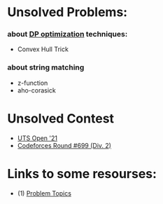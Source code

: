 
# Unsolved Problems:

### about [DP optimization](https://codeforces.com/blog/entry/47932) techniques:
  - Convex Hull Trick
  
### about string matching
  - z-function
  - aho-corasick
  
# Unsolved Contest
  - [UTS Open '21](https://dmoj.ca/contest/utso21)
  - [Codeforces Round #699 (Div. 2)](https://codeforces.com/contestRegistration/1481/virtual/true)

# Links to some resourses:
  - (1) [Problem Topics](https://codeforces.com/blog/entry/55274)
